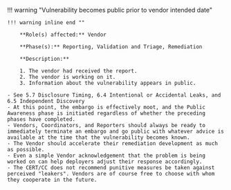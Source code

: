 !!! warning "Vulnerability becomes public prior to vendor intended date"
    
    !!! warning inline end ""

        **Role(s) affected:** Vendor

        **Phase(s):** Reporting, Validation and Triage, Remediation

        **Description:**

        1. The vendor had received the report.
        2. The vendor is working on it.
        3. Information about the vulnerability appears in public.

    - See 5.7 Disclosure Timing, 6.4 Intentional or Accidental Leaks, and 6.5 Independent Discovery
    - At this point, the embargo is effectively moot, and the Public Awareness phase is initiated regardless of whether the preceding phases have completed.
    - Vendors, Coordinators, and Reporters should always be ready to immediately terminate an embargo and go public with whatever advice is available at the time that the vulnerability becomes known.
    - The Vendor should accelerate their remediation development as much as possible.
    - Even a simple Vendor acknowledgement that the problem is being worked on can help deployers adjust their response accordingly.
    - The CERT/CC does not recommend punitive measures be taken against perceived "leakers". Vendors are of course free to choose with whom they cooperate in the future.

